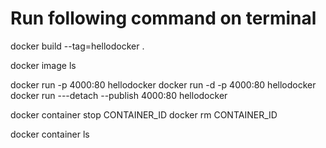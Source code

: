 
# Run following command on terminal

docker build --tag=hellodocker .

docker image ls

docker run -p 4000:80 hellodocker
docker run -d -p 4000:80 hellodocker
docker run ---detach --publish 4000:80 hellodocker

<!-- you can also change the port 4001:80 it will create a new virtual machine running can be communicate to each other -->
<!-- those command are the same aboved-->

docker container stop CONTAINER_ID
docker rm CONTAINER_ID

docker container ls